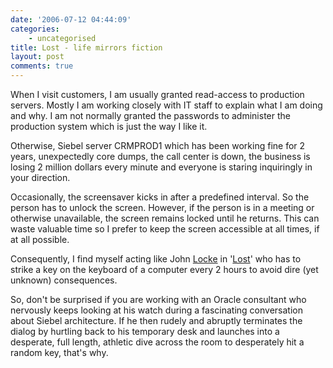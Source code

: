 ```yaml
---
date: '2006-07-12 04:44:09'
categories:
    - uncategorised
title: Lost - life mirrors fiction
layout: post
comments: true
---
```

When I visit customers, I am usually granted read-access to production
servers. Mostly I am working closely with IT staff to explain what I am
doing and why. I am not normally granted the passwords to administer the
production system which is just the way I like it.

Otherwise, Siebel server CRMPROD1 which has been working fine for 2
years, unexpectedly core dumps, the call center is down, the business is
losing 2 million dollars every minute and everyone is staring
inquiringly in your direction.

Occasionally, the screensaver kicks in after a predefined interval. So
the person has to unlock the screen. However, if the person is in a
meeting or otherwise unavailable, the screen remains locked until he
returns. This can waste valuable time so I prefer to keep the screen
accessible at all times, if at all possible.

Consequently, I find myself acting like John
[Locke](http://www.channel4.com/entertainment/tv/microsites/L/lost/locke.html)
in '[Lost](http://www.channel4.com/entertainment/tv/microsites/L/lost/)'
who has to strike a key on the keyboard of a computer every 2 hours to
avoid dire (yet unknown) consequences.

So, don't be surprised if you are working with an Oracle consultant who
nervously keeps looking at his watch during a fascinating conversation
about Siebel architecture. If he then rudely and abruptly terminates the
dialog by hurtling back to his temporary desk and launches into a
desperate, full length, athletic dive across the room to desperately hit
a random key, that's why.
